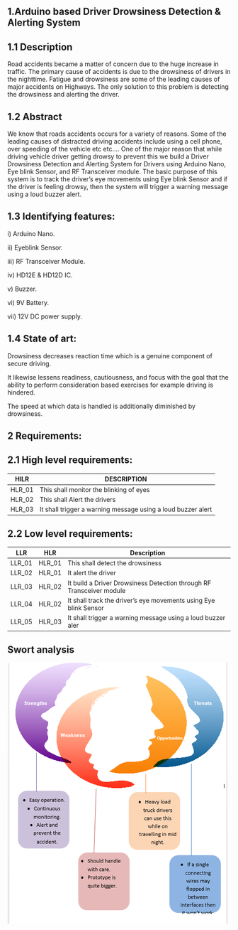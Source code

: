 ## 1.Arduino based Driver Drowsiness Detection & Alerting System

## 1.1 Description
Road accidents became a matter of concern due to the huge increase in traffic. The primary cause of accidents is due to the drowsiness of drivers in the nighttime. Fatigue and drowsiness are some of the leading causes of major accidents on Highways. The only solution to this problem is detecting the drowsiness and alerting the driver.

## 1.2 Abstract
We know that roads accidents occurs for a variety of reasons.  Some of the leading causes of distracted driving accidents include using a cell phone, over speeding of the vehicle etc etc....
 One of the major reason that while driving vehicle driver getting drowsy to prevent this we build a Driver Drowsiness Detection and Alerting System for Drivers using Arduino Nano, Eye blink Sensor, and RF Transceiver module. The basic purpose of this system is to track the driver’s eye movements using Eye blink Sensor and if the driver is feeling drowsy, then the system will trigger a warning message using a loud buzzer alert.
 
## 1.3 Identifying features:
i) Arduino Nano.

ii) Eyeblink Sensor.

iii) RF Transceiver Module.

iv) HD12E & HD12D IC.

v) Buzzer.

vi) 9V Battery.

vii) 12V DC power supply.

## 1.4 State of art:
Drowsiness decreases reaction time which is a genuine component of secure driving. 

It likewise lessens readiness, cautiousness, and focus with the goal that the ability to perform consideration based exercises for example driving is hindered. 

The speed at which data is handled is additionally diminished by drowsiness.

## 2 Requirements:

## 2.1 High level requirements:

| HILR | DESCRIPTION |
|------|-------------|
| HLR_01	| This shall monitor the blinking of eyes |
| HLR_02	| This shall Alert the drivers |
| HLR_03	| It shall trigger a warning message using a loud buzzer alert |

## 2.2 Low level requirements:
| LLR |	HLR |	Description  |
|-----|-----|----------------|
| LLR_01 | HLR_01 | This shall detect the drowsiness |
| LLR_02 | HLR_01 | It	alert the driver |
| LLR_03 | HLR_02 | It build a Driver Drowsiness Detection through RF Transceiver module |
| LLR_04 | HLR_02 | It shall track the driver’s eye movements using Eye blink Sensor |
| LLR_05 | HLR_03 | It shall trigger a warning message using a loud buzzer aler

## Swort analysis

![Capture](https://github.com/shyamsundar1682/M2-embedded/blob/2aa43332b92a15bbd4c20814fea465757dd9f822/project/1_requirements/Capture.PNG)
	


	
	
	

